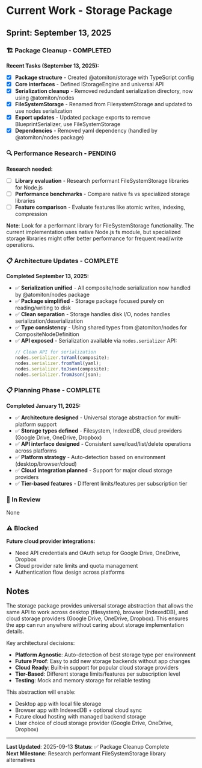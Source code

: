 # Current Work - Storage Package

## Sprint: September 13, 2025

### 🏗️ Package Cleanup - COMPLETED

**Recent Tasks (September 13, 2025):**

- [x] **Package structure** - Created @atomiton/storage with TypeScript config
- [x] **Core interfaces** - Defined IStorageEngine and universal API
- [x] **Serialization cleanup** - Removed redundant serialization directory, now using @atomiton/nodes
- [x] **FileSystemStorage** - Renamed from FilesystemStorage and updated to use nodes serialization
- [x] **Export updates** - Updated package exports to remove BlueprintSerializer, use FileSystemStorage
- [x] **Dependencies** - Removed yaml dependency (handled by @atomiton/nodes package)

### 🔍 Performance Research - PENDING

**Research needed:**

- [ ] **Library evaluation** - Research performant FileSystemStorage libraries for Node.js
- [ ] **Performance benchmarks** - Compare native fs vs specialized storage libraries
- [ ] **Feature comparison** - Evaluate features like atomic writes, indexing, compression

**Note**: Look for a performant library for FileSystemStorage functionality. The current implementation uses native Node.js fs module, but specialized storage libraries might offer better performance for frequent read/write operations.

### 📋 Architecture Updates - COMPLETE

**Completed September 13, 2025:**

- ✅ **Serialization unified** - All composite/node serialization now handled by @atomiton/nodes package
- ✅ **Package simplified** - Storage package focused purely on reading/writing to disk
- ✅ **Clean separation** - Storage handles disk I/O, nodes handles serialization/deserialization
- ✅ **Type consistency** - Using shared types from @atomiton/nodes for CompositeNodeDefinition
- ✅ **API exposed** - Serialization available via `nodes.serializer` API:
  ```typescript
  // Clean API for serialization
  nodes.serializer.toYaml(composite);
  nodes.serializer.fromYaml(yaml);
  nodes.serializer.toJson(composite);
  nodes.serializer.fromJson(json);
  ```

### 📋 Planning Phase - COMPLETE

**Completed January 11, 2025:**

- ✅ **Architecture designed** - Universal storage abstraction for multi-platform support
- ✅ **Storage types defined** - Filesystem, IndexedDB, cloud providers (Google Drive, OneDrive, Dropbox)
- ✅ **API interface designed** - Consistent save/load/list/delete operations across platforms
- ✅ **Platform strategy** - Auto-detection based on environment (desktop/browser/cloud)
- ✅ **Cloud integration planned** - Support for major cloud storage providers
- ✅ **Tier-based features** - Different limits/features per subscription tier

### 🔄 In Review

None

### ⚠️ Blocked

**Future cloud provider integrations:**

- Need API credentials and OAuth setup for Google Drive, OneDrive, Dropbox
- Cloud provider rate limits and quota management
- Authentication flow design across platforms

## Notes

The storage package provides universal storage abstraction that allows the same API to work across desktop (filesystem), browser (IndexedDB), and cloud storage providers (Google Drive, OneDrive, Dropbox). This ensures the app can run anywhere without caring about storage implementation details.

Key architectural decisions:

- **Platform Agnostic**: Auto-detection of best storage type per environment
- **Future Proof**: Easy to add new storage backends without app changes
- **Cloud Ready**: Built-in support for popular cloud storage providers
- **Tier-Based**: Different storage limits/features per subscription level
- **Testing**: Mock and memory storage for reliable testing

This abstraction will enable:

- Desktop app with local file storage
- Browser app with IndexedDB + optional cloud sync
- Future cloud hosting with managed backend storage
- User choice of cloud storage provider (Google Drive, OneDrive, Dropbox)

---

**Last Updated**: 2025-09-13
**Status**: ✅ Package Cleanup Complete  
**Next Milestone**: Research performant FileSystemStorage library alternatives
